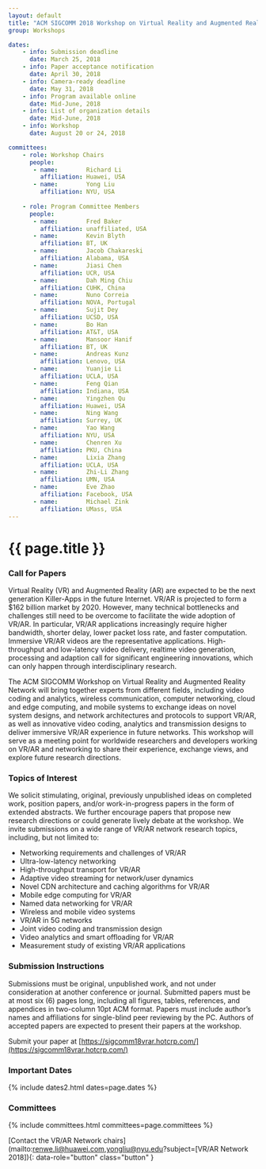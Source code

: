 ```yaml
---
layout: default
title: "ACM SIGCOMM 2018 Workshop on Virtual Reality and Augmented Reality Network (VR/AR Network 2018)"
group: Workshops

dates:
    - info: Submission deadline
      date: March 25, 2018
    - info: Paper acceptance notification
      date: April 30, 2018
    - info: Camera-ready deadline
      date: May 31, 2018
    - info: Program available online
      date: Mid-June, 2018
    - info: List of organization details
      date: Mid-June, 2018
    - info: Workshop
      date: August 20 or 24, 2018

committees:
    - role: Workshop Chairs
      people:
       - name:        Richard Li
         affiliation: Huawei, USA
       - name:        Yong Liu
         affiliation: NYU, USA
    
    - role: Program Committee Members
      people:
       - name:        Fred Baker 
         affiliation: unaffiliated, USA
       - name:        Kevin Blyth
         affiliation: BT, UK	
       - name:        Jacob Chakareski
         affiliation: Alabama, USA
       - name:        Jiasi Chen
         affiliation: UCR, USA
       - name:        Dah Ming Chiu
         affiliation: CUHK, China
       - name:        Nuno Correia
         affiliation: NOVA, Portugal
       - name:        Sujit Dey 
         affiliation: UCSD, USA     
       - name:        Bo Han
         affiliation: AT&T, USA
       - name:        Mansoor Hanif
         affiliation: BT, UK
       - name:        Andreas Kunz
         affiliation: Lenovo, USA
       - name:        Yuanjie Li
         affiliation: UCLA, USA
       - name:        Feng Qian
         affiliation: Indiana, USA
       - name:        Yingzhen Qu
         affiliation: Huawei, USA
       - name:        Ning Wang
         affiliation: Surrey, UK
       - name:        Yao Wang
         affiliation: NYU, USA
       - name:        Chenren Xu
         affiliation: PKU, China
       - name:        Lixia Zhang
         affiliation: UCLA, USA
       - name:        Zhi-Li Zhang
         affiliation: UMN, USA
       - name:        Eve Zhao 
         affiliation: Facebook, USA
       - name:        Michael Zink
         affiliation: UMass, USA
---
```

<!--       
         status:      tbc
       - name:        Randall Stewart
         affiliation: Netflix, USA
       - name:        Michael Zink
         affiliation: University of Massachusetts, Amherst, USA
         status:      tbc
-->


# {{ page.title }}

### Call for Papers
Virtual Reality (VR) and Augmented Reality (AR) are expected to be the next generation Killer-Apps in the future Internet. VR/AR is projected to form a $162 billion market by 2020. However, many technical bottlenecks and challenges still need to be overcome to facilitate the wide adoption of VR/AR. In particular, VR/AR applications increasingly require higher bandwidth, shorter delay, lower packet loss rate, and faster computation. Immersive VR/AR videos are the representative applications. High-throughput and low-latency video delivery, realtime video generation, processing and adaption call for significant engineering innovations, which can only happen through interdisciplinary research. 

The ACM SIGCOMM Workshop on Virtual Reality and Augmented Reality Network will bring together experts from different fields, including video coding and analytics, wireless communication, computer networking, cloud and edge computing, and mobile systems to exchange ideas on novel system designs, and network architectures and protocols to support VR/AR, as well as innovative video coding, analytics and transmission designs to deliver immersive VR/AR experience in future networks. This workshop will serve as a meeting point for worldwide researchers and developers working on VR/AR and networking to share their experience, exchange views, and explore future research directions.


### Topics of Interest
We solicit stimulating, original, previously unpublished ideas on completed work, position papers, and/or work-in-progress papers in the form of extended abstracts. We further encourage papers that propose new research directions or could generate lively debate at the workshop. We invite submissions on a wide range of VR/AR network research topics, including, but not limited to:
- Networking requirements and challenges of VR/AR
- Ultra-low-latency networking
- High-throughput transport for VR/AR
- Adaptive video streaming for network/user dynamics
- Novel CDN architecture and caching algorithms for VR/AR
- Mobile edge computing for VR/AR
- Named data networking for VR/AR
- Wireless and mobile video systems
- VR/AR in 5G networks
- Joint video coding and transmission design
- Video analytics and smart offloading for VR/AR
- Measurement study of existing VR/AR applications


### Submission Instructions
Submissions must be original, unpublished work, and not under consideration at another conference or journal. Submitted papers must be at most six (6) pages long, including all figures, tables, references, and appendices in two-column 10pt ACM format. Papers must include author’s names and affiliations for single-blind peer reviewing by the PC. Authors of accepted papers are expected to present their papers at the workshop. 

Submit your paper at [https://sigcomm18vrar.hotcrp.com/](https://sigcomm18vrar.hotcrp.com/)

### Important Dates

{% include dates2.html dates=page.dates %}


### Committees

{% include committees.html committees=page.committees %}

[Contact the VR/AR Network chairs](mailto:renwe.li@huawei.com,yongliu@nyu.edu?subject=[VR/AR Network 2018]){: data-role="button" class="button" }